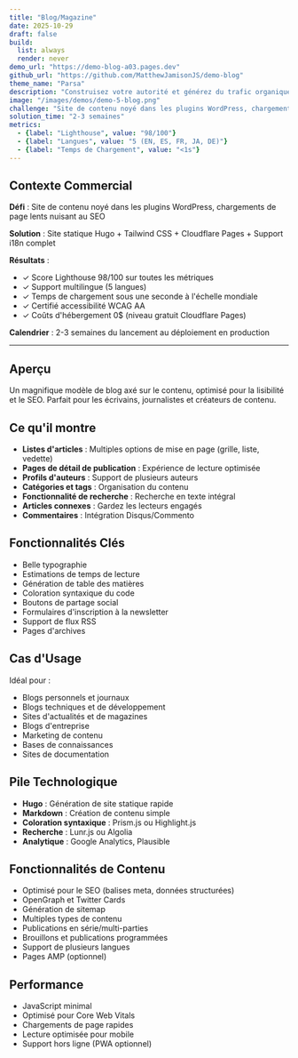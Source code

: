 ```yaml
---
title: "Blog/Magazine"
date: 2025-10-29
draft: false
build:
  list: always
  render: never
demo_url: "https://demo-blog-a03.pages.dev"
github_url: "https://github.com/MatthewJamisonJS/demo-blog"
theme_name: "Parsa"
description: "Construisez votre autorité et générez du trafic organique avec une plateforme de contenu conçue pour l'engagement et la découverte. Structure optimisée pour le SEO, lisibilité exceptionnelle et présentation professionnelle transforment les lecteurs en abonnés, clients et ambassadeurs."
image: "/images/demos/demo-5-blog.png"
challenge: "Site de contenu noyé dans les plugins WordPress, chargements de page lents nuisant au SEO"
solution_time: "2-3 semaines"
metrics:
  - {label: "Lighthouse", value: "98/100"}
  - {label: "Langues", value: "5 (EN, ES, FR, JA, DE)"}
  - {label: "Temps de Chargement", value: "<1s"}
---
```


## Contexte Commercial

**Défi** : Site de contenu noyé dans les plugins WordPress, chargements de page lents nuisant au SEO

**Solution** : Site statique Hugo + Tailwind CSS + Cloudflare Pages + Support i18n complet

**Résultats** :
- ✓ Score Lighthouse 98/100 sur toutes les métriques
- ✓ Support multilingue (5 langues)
- ✓ Temps de chargement sous une seconde à l'échelle mondiale
- ✓ Certifié accessibilité WCAG AA
- ✓ Coûts d'hébergement 0$ (niveau gratuit Cloudflare Pages)

**Calendrier** : 2-3 semaines du lancement au déploiement en production

---

## Aperçu

Un magnifique modèle de blog axé sur le contenu, optimisé pour la lisibilité et le SEO. Parfait pour les écrivains, journalistes et créateurs de contenu.

## Ce qu'il montre

- **Listes d'articles** : Multiples options de mise en page (grille, liste, vedette)
- **Pages de détail de publication** : Expérience de lecture optimisée
- **Profils d'auteurs** : Support de plusieurs auteurs
- **Catégories et tags** : Organisation du contenu
- **Fonctionnalité de recherche** : Recherche en texte intégral
- **Articles connexes** : Gardez les lecteurs engagés
- **Commentaires** : Intégration Disqus/Commento

## Fonctionnalités Clés

- Belle typographie
- Estimations de temps de lecture
- Génération de table des matières
- Coloration syntaxique du code
- Boutons de partage social
- Formulaires d'inscription à la newsletter
- Support de flux RSS
- Pages d'archives

## Cas d'Usage

Idéal pour :
- Blogs personnels et journaux
- Blogs techniques et de développement
- Sites d'actualités et de magazines
- Blogs d'entreprise
- Marketing de contenu
- Bases de connaissances
- Sites de documentation

## Pile Technologique

- **Hugo** : Génération de site statique rapide
- **Markdown** : Création de contenu simple
- **Coloration syntaxique** : Prism.js ou Highlight.js
- **Recherche** : Lunr.js ou Algolia
- **Analytique** : Google Analytics, Plausible

## Fonctionnalités de Contenu

- Optimisé pour le SEO (balises meta, données structurées)
- OpenGraph et Twitter Cards
- Génération de sitemap
- Multiples types de contenu
- Publications en série/multi-parties
- Brouillons et publications programmées
- Support de plusieurs langues
- Pages AMP (optionnel)

## Performance

- JavaScript minimal
- Optimisé pour Core Web Vitals
- Chargements de page rapides
- Lecture optimisée pour mobile
- Support hors ligne (PWA optionnel)
